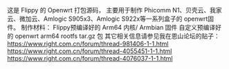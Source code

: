 这是 Flippy 的 Openwrt 打包源码，
主要用于制作 Phicomm N1、贝壳云、我家云、微加云、Amlogic S905x3、Amlogic S922x等一系列盒子的 openwrt固件。
制作材料：
Flippy预编译好的 Arm64 内核/ Armbian 固件
自定义预编译好的 openwrt arm64 rootfs tar.gz 包
其它相关信息请参见我在恩山论坛的贴子：
https://www.right.com.cn/forum/thread-981406-1-1.html
https://www.right.com.cn/forum/thread-4055451-1-1.html
https://www.right.com.cn/forum/thread-4076037-1-1.html
